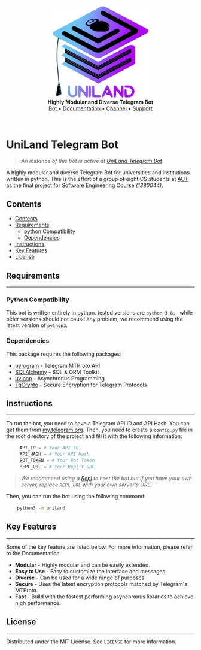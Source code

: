 <p align="center">
    <a>
        <img src="./assets/bot_logo.png" alt="UniLand" width="256">
    </a>
    <br>
    <b>Highly Modular and Diverse Telegram Bot</b>
    <br>
    <a href="https://t.me/UniLandbot">
        Bot
    </a>
    •
    <a href="">
        Documentation
    </a>
    •
    <a href="https://t.me/UniLand_AUT">
        Channel
    </a>
    •
    <a href="https://t.me/UniLandSupport">
        Support
    </a>
</p>

<br>

# UniLand Telegram Bot
> *An instance of this bot is active at [UniLand Telegram Bot](https://t.me/UniLandbot "UniLand Bot")*  

A highly modular and diverse Telegram Bot for universities and institutions written in python. This is the effort of a group of eight CS students at [AUT](https://math.aut.ac.ir/index.php?sid=7&slc_lang=en "Amirkabir University of Technology") as the final project for Software Engineering Course *(1380044)*.




## <a name='Contents'></a>Contents
<!-- vscode-markdown-toc -->
* [Contents](#Contents)
* [Requirements](#Requirements)
	* [python Compatibility](#PythonCompatibility)
	* [Dependencies](#Dependencies)
* [Instructions](#Instructions)
* [Key Features](#KeyFeatures)
* [License](#License)

<!-- vscode-markdown-toc-config
	numbering=false
	autoSave=true
	/vscode-markdown-toc-config -->
<!-- /vscode-markdown-toc -->


## <a name='Requirements'></a> Requirements
---
### <a name='PythonCompatibility'></a>**Python Compatibility**
This bot is written entirely in python. tested versions are `python 3.8, ` while older versions should not cause any problem, we recommend using the latest version of `python3`.

### <a name='Dependencies'></a> **Dependencies**
This package requires the following packages:
* [pyrogram](https://github.com/pyrogram/pyrogram "Pyrogram Github") - Telegram MTProto API
* [SQLAlchemy](https://github.com/sqlalchemy/sqlalchemy "SQLAlchemy Github") - SQL & ORM Toolkit
* [uvloop](https://github.com/MagicStack/uvloop "uvloop Github") - Asynchronus Programming
* [TgCrypto](https://github.com/pyrogram/tgcrypto "TgCrypto Github") - Secure Encryption for Telegram Protocols

## <a name='Instructions'></a> Instructions
---
To run the bot, you need to have a Telegram API ID and API Hash. You can get them from [my.telegram.org](https://my.telegram.org "Telegram API"). Then, you need to create a `config.py` file in the root directory of the project and fill it with the following information:

```python
     API_ID = # Your API ID
     API_HASH = # Your API Hash
     BOT_TOKEN = # Your Bot Token
     REPL_URL = # Your Replit URL
```
> *We recommend using a [Repl](https://replit.com/ "Replit") to host the bot but if you have your own server, replace `REPL_URL` with your own server's URL.*  

Then, you can run the bot using the following command:

```bash
    python3 -m uniland
```

## <a name='KeyFeatures'></a>Key Features
---
Some of the key feature are listed below. For more information, please refer to the Documentation.
* **Modular** - Highly modular and can be easily extended.
* **Easy to Use** - Easy to customize the interface and messages.
* **Diverse** - Can be used for a wide range of purposes.
* **Secure** - Uses the latest encryption protocols matched by Telegram's MTProto.
* **Fast** - Build with the fastest performing asynchronus libraries to achieve high performance.

## <a name='License'></a>License
---
Distributed under the MIT License. See `LICENSE` for more information.
